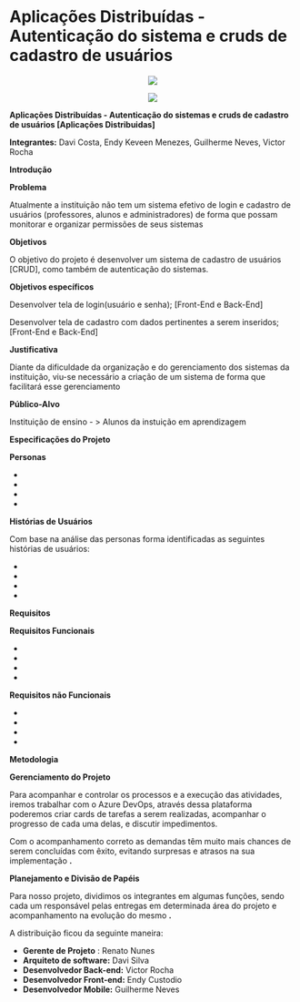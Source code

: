 # Aplicações Distribuídas - Autenticação do sistema e cruds de cadastro de usuários
<p align="center">
<img src="http://img.shields.io/static/v1?label=STATUS&message=EM%20DESENVOLVIMENTO&color=GREEN&style=for-the-badge"/>
</p>

<p align="center">
<img src="https://wiki.opasuite.com.br/images/thumb/f/f8/Download_%283%29.png/300px-Download_%283%29.png"/>
</p>


**Aplicações Distribuídas - Autenticação do sistemas e cruds de cadastro de usuários [Aplicações Distribuidas]**

**Integrantes:** Davi Costa, Endy Keveen Menezes, Guilherme Neves, Victor Rocha

**Introdução**

**Problema**

Atualmente a instituição não tem um sistema efetivo de login e cadastro de usuários (professores, alunos e administradores) de forma que possam monitorar e organizar permissões de seus sistemas

**Objetivos**

O objetivo do projeto é desenvolver um sistema de cadastro de usuários [CRUD], como também de autenticação do sistemas.

**Objetivos específicos**

Desenvolver tela de login(usuário e senha); [Front-End e Back-End]

Desenvolver tela de cadastro com dados pertinentes a serem inseridos; [Front-End e Back-End]

**Justificativa**

Diante da dificuldade da organização e do gerenciamento dos sistemas da instituição, viu-se necessário a criação de um sistema de forma que facilitará esse gerenciamento

**Público-Alvo**

Instituição de ensino - > Alunos da instuição em aprendizagem

**Especificações do Projeto**

**Personas**

- 

- 

- 

- 

**Histórias de Usuários**

Com base na análise das personas forma identificadas as seguintes histórias de usuários:

- 

- 

- 

- 
**Requisitos**

**Requisitos Funcionais**

- 

- 

- 

- 

**Requisitos não Funcionais**

- 

- 

- 

- 

**Metodologia**

**Gerenciamento do Projeto**

Para acompanhar e controlar os processos e a execução das atividades, iremos trabalhar com o Azure DevOps, através dessa plataforma poderemos criar cards de tarefas a serem realizadas, acompanhar o progresso de cada uma delas, e discutir impedimentos.

 Com o acompanhamento correto as demandas têm muito mais chances de serem concluídas com êxito, evitando surpresas e atrasos na sua implementação **.**

**Planejamento e Divisão de Papéis**

Para nosso projeto, dividimos os integrantes em algumas funções, sendo cada um responsável pelas entregas em determinada área do projeto e acompanhamento na evolução do mesmo **.**

A distribuição ficou da seguinte maneira:

- **Gerente de Projeto** :  Renato Nunes
- **Arquiteto de software:**  Davi Silva
- **Desenvolvedor Back-end:**  Victor Rocha
- **Desenvolvedor Front-end:** Endy Custodio
- **Desenvolvedor Mobile:** Guilherme Neves




